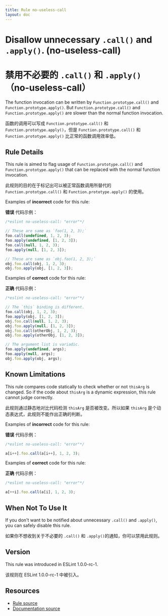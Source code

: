 ```yaml
---
title: Rule no-useless-call
layout: doc
---
```

<!-- Note: No pull requests accepted for this file. See README.md in the root directory for details. -->

# Disallow unnecessary `.call()` and `.apply()`. (no-useless-call)

# 禁用不必要的 `.call()` 和 `.apply()`（no-useless-call）

The function invocation can be written by `Function.prototype.call()` and `Function.prototype.apply()`.
But `Function.prototype.call()` and `Function.prototype.apply()` are slower than the normal function invocation.

函数的调用可以写成 `Function.prototype.call()` 和 `Function.prototype.apply()`，但是 `Function.prototype.call()` 和 `Function.prototype.apply()` 比正常的函数调用效率低。

## Rule Details

This rule is aimed to flag usage of `Function.prototype.call()` and `Function.prototype.apply()` that can be replaced with the normal function invocation.

此规则的目的在于标记出可以被正常函数调用所替代的 `Function.prototype.call()` 和 `Function.prototype.apply()` 的使用。

Examples of **incorrect** code for this rule:

**错误** 代码示例：

```js
/*eslint no-useless-call: "error"*/

// These are same as `foo(1, 2, 3);`
foo.call(undefined, 1, 2, 3);
foo.apply(undefined, [1, 2, 3]);
foo.call(null, 1, 2, 3);
foo.apply(null, [1, 2, 3]);

// These are same as `obj.foo(1, 2, 3);`
obj.foo.call(obj, 1, 2, 3);
obj.foo.apply(obj, [1, 2, 3]);
```

Examples of **correct** code for this rule:

**正确** 代码示例：

```js
/*eslint no-useless-call: "error"*/

// The `this` binding is different.
foo.call(obj, 1, 2, 3);
foo.apply(obj, [1, 2, 3]);
obj.foo.call(null, 1, 2, 3);
obj.foo.apply(null, [1, 2, 3]);
obj.foo.call(otherObj, 1, 2, 3);
obj.foo.apply(otherObj, [1, 2, 3]);

// The argument list is variadic.
foo.apply(undefined, args);
foo.apply(null, args);
obj.foo.apply(obj, args);
```

## Known Limitations

This rule compares code statically to check whether or not `thisArg` is changed.
So if the code about `thisArg` is a dynamic expression, this rule cannot judge correctly.

此规则通过静态地对比代码检测 `thisArg` 是否被改变。所以如果 `thisArg` 是个动态表达式，此规则不能作出正确的判断。

Examples of **incorrect** code for this rule:

**错误** 代码示例：

```js
/*eslint no-useless-call: "error"*/

a[i++].foo.call(a[i++], 1, 2, 3);
```

Examples of **correct** code for this rule:

**正确** 代码示例：

```js
/*eslint no-useless-call: "error"*/

a[++i].foo.call(a[i], 1, 2, 3);
```

## When Not To Use It

If you don't want to be notified about unnecessary `.call()` and `.apply()`, you can safely disable this rule.

如果你不想收到关于不必要的 `.call()` 和 `.apply()`的通知，你可以禁用此规则。

## Version

This rule was introduced in ESLint 1.0.0-rc-1.

该规则在 ESLint 1.0.0-rc-1 中被引入。

## Resources

* [Rule source](https://github.com/eslint/eslint/tree/master/lib/rules/no-useless-call.js)
* [Documentation source](https://github.com/eslint/eslint/tree/master/docs/rules/no-useless-call.md)
